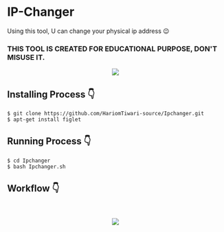 # IP-Changer
Using this tool, U can change your physical ip address 😉
### THIS TOOL IS CREATED FOR EDUCATIONAL PURPOSE, DON'T MISUSE IT.
<p align="center">
  <img src="Ipchanger.png">
</p>

## Installing Process 👇
```$ git clone https://github.com/HariomTiwari-source/Ipchanger.git```<br>
```$ apt-get install figlet```<br>
## Running Process 👇
```$ cd Ipchanger```<br>
```$ bash Ipchanger.sh```<br>

## Workflow 👇
<br>
<p align="center">
  <img src="Ipchanger.png.png">
</p>
